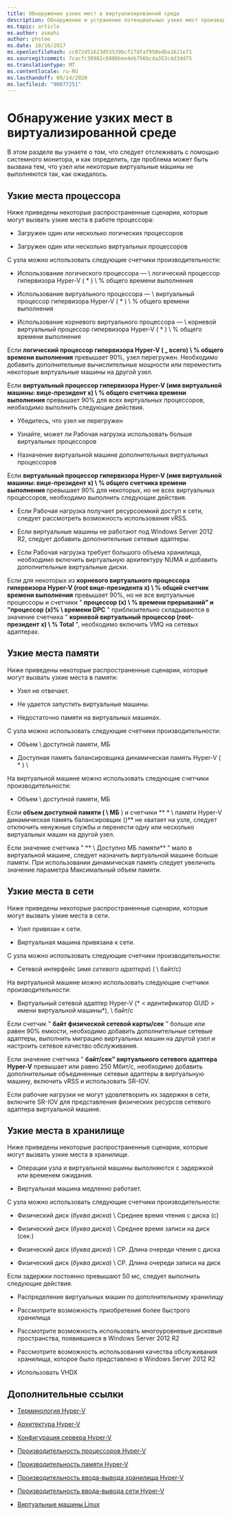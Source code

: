 ```yaml
---
title: Обнаружение узких мест в виртуализированной среде
description: Обнаружение и устранение потенциальных узких мест производительности Hyper-v
ms.topic: article
ms.author: asmahi
author: phstee
ms.date: 10/16/2017
ms.openlocfilehash: cc072d51623d53539bcf27dfaf950e4ba1621e71
ms.sourcegitcommit: 7cacfc38982c6006bee4eb756bcda353c4d3dd75
ms.translationtype: MT
ms.contentlocale: ru-RU
ms.lasthandoff: 09/14/2020
ms.locfileid: "90077251"
---
```

# <a name="detecting-bottlenecks-in-a-virtualized-environment"></a>Обнаружение узких мест в виртуализированной среде

В этом разделе вы узнаете о том, что следует отслеживать с помощью системного монитора, и как определить, где проблема может быть вызвана тем, что узел или некоторые виртуальные машины не выполняются так, как ожидалось.

## <a name="processor-bottlenecks"></a>Узкие места процессора

Ниже приведены некоторые распространенные сценарии, которые могут вызвать узкие места в работе процессора:

-   Загружен один или несколько логических процессоров

-   Загружен один или несколько виртуальных процессоров

С узла можно использовать следующие счетчики производительности:

-   Использование логического процессора — \\ логический процессор гипервизора Hyper-V ( \* ) \\ % общего времени выполнения

-   Использование виртуального процессора — \\ виртуальный процессор гипервизора Hyper-V ( \* ) \\ % общего времени выполнения

-   Использование корневого виртуального процессора — \\ корневой виртуальный процессор гипервизора Hyper-V ( \* ) \\ % общего времени выполнения

Если **логический процессор гипервизора Hyper-V ( \_ всего) \\ % общего времени выполнения** превышает 90%, узел перегружен. Необходимо добавить дополнительные вычислительные мощности или переместить некоторые виртуальные машины на другой узел.

Если **виртуальный процессор гипервизора Hyper-V (имя виртуальной машины: вице-президент x) \\ % общего счетчика времени выполнения** превышает 90% для всех виртуальных процессоров, необходимо выполнить следующие действия.

-   Убедитесь, что узел не перегружен

-   Узнайте, может ли Рабочая нагрузка использовать больше виртуальных процессоров

-   Назначение виртуальной машине дополнительных виртуальных процессоров

Если **виртуальный процессор гипервизора Hyper-V (имя виртуальной машины: вице-президент x) \\ % общего счетчика времени выполнения** превышает 90% для некоторых, но не всех виртуальных процессоров, необходимо выполнить следующие действия.

-   Если Рабочая нагрузка получает ресурсоемкий доступ к сети, следует рассмотреть возможность использования vRSS.

-   Если виртуальные машины не работают под Windows Server 2012 R2, следует добавить дополнительные сетевые адаптеры.

-   Если Рабочая нагрузка требует большого объема хранилища, необходимо включить виртуальную архитектуру NUMA и добавить дополнительные виртуальные диски.

Если для некоторых из **корневого виртуального процессора гипервизора Hyper-V (root вице-президента x) \\ % общий счетчик времени выполнения** превышает 90%, но не все виртуальные процессоры и счетчики " **процессор (x) \\ % времени прерываний" и "процессор (x)% \\ времени DPC** " приблизительно складываются в значение счетчика " **корневой виртуальный процессор (root-президент x) \\ % Total** ", необходимо включить VMQ на сетевых адаптерах.

## <a name="memory-bottlenecks"></a>Узкие места памяти

Ниже приведены некоторые распространенные сценарии, которые могут вызвать узкие места в памяти:

-   Узел не отвечает.

-   Не удается запустить виртуальные машины.

-   Недостаточно памяти на виртуальных машинах.

С узла можно использовать следующие счетчики производительности:

-   Объем \\ доступной памяти, МБ

-   Доступная память балансировщика динамическая память Hyper-V ( \* ) \\

На виртуальной машине можно использовать следующие счетчики производительности:

-   Объем \\ доступной памяти, МБ

Если **объем доступной памяти ( \\ МБ** ) и счетчики ** \* \\ памяти Hyper-V динамическая память балансировщик ()** не хватает на узле, следует отключить ненужные службы и перенести одну или несколько виртуальных машин на другой узел.

Если значение счетчика " ** \\ Доступно МБ памяти** " мало в виртуальной машине, следует назначить виртуальной машине больше памяти. При использовании динамическая память следует увеличить значение параметра Максимальный объем памяти.

## <a name="network-bottlenecks"></a>Узкие места в сети

Ниже приведены некоторые распространенные сценарии, которые могут вызвать узкие места в сети.

-   Узел привязан к сети.

-   Виртуальная машина привязана к сети.

С узла можно использовать следующие счетчики производительности:

-   Сетевой интерфейс (*имя сетевого адаптера*) ( \\ байт/с)

На виртуальной машине можно использовать следующие счетчики производительности:

-   Виртуальный сетевой адаптер Hyper-V (* &lt; идентификатор GUID &gt; имени виртуальной машины*), \\ байт/с

Если счетчик " **байт физической сетевой карты/сек** " больше или равен 90% емкости, необходимо добавить дополнительные сетевые адаптеры, выполнить миграцию виртуальных машин на другой узел и настроить сетевое качество обслуживания.

Если значение счетчика " **байт/сек" виртуального сетевого адаптера Hyper-V** превышает или равно 250 Мбит/с, необходимо добавить дополнительные объединенные сетевые адаптеры в виртуальную машину, включить vRSS и использовать SR-IOV.

Если рабочие нагрузки не могут удовлетворить их задержки в сети, включите SR-IOV для представления физических ресурсов сетевого адаптера виртуальной машине.

## <a name="storage-bottlenecks"></a>Узкие места в хранилище

Ниже приведены некоторые распространенные сценарии, которые могут вызвать узкие места в хранилище.

-   Операции узла и виртуальной машины выполняются с задержкой или временем ожидания.

-   Виртуальная машина медленно работает.

С узла можно использовать следующие счетчики производительности:

-   Физический диск (*буква диска*) \\ Среднее время чтения с диска (с)

-   Физический диск (*буква диска*) \\ Среднее время записи на диск (сек.)

-   Физический диск (*буква диска*) \\ СР. Длина очереди чтения с диска

-   Физический диск (*буква диска*) \\ СР. Длина очереди записи на диск

Если задержки постоянно превышают 50 мс, следует выполнить следующие действия.

-   Распределение виртуальных машин по дополнительному хранилищу

-   Рассмотрите возможность приобретения более быстрого хранилища

-   Рассмотрите возможность использовать многоуровневые дисковые пространства, появившиеся в Windows Server 2012 R2

-   Рассмотрите возможность использования качества обслуживания хранилища, которое было представлено в Windows Server 2012 R2

-   Использовать VHDX

## <a name="additional-references"></a>Дополнительные ссылки

-   [Терминология Hyper-V](terminology.md)

-   [Архитектура Hyper-V](architecture.md)

-   [Конфигурация сервера Hyper-V](configuration.md)

-   [Производительность процессоров Hyper-V](processor-performance.md)

-   [Производительность памяти Hyper-V](memory-performance.md)

-   [Производительность ввода-вывода хранилища Hyper-V](storage-io-performance.md)

-   [Производительность ввода-вывода сети Hyper-V](network-io-performance.md)

-   [Виртуальные машины Linux](linux-virtual-machine-considerations.md)
